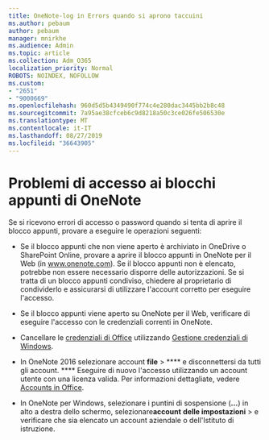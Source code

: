 ```yaml
---
title: OneNote-log in Errors quando si aprono taccuini
ms.author: pebaum
author: pebaum
manager: mnirkhe
ms.audience: Admin
ms.topic: article
ms.collection: Adm_O365
localization_priority: Normal
ROBOTS: NOINDEX, NOFOLLOW
ms.custom:
- "2651"
- "9000669"
ms.openlocfilehash: 960d5d5b4349490f774c4e280dac3445bb2b8c48
ms.sourcegitcommit: 7a95ae38cfceb6c9d8218a50c3ce026fe506530e
ms.translationtype: MT
ms.contentlocale: it-IT
ms.lasthandoff: 08/27/2019
ms.locfileid: "36643905"
---
```

# <a name="issues-signing-in-to-onenote-notebooks"></a>Problemi di accesso ai blocchi appunti di OneNote

Se si ricevono errori di accesso o password quando si tenta di aprire il blocco appunti, provare a eseguire le operazioni seguenti:

- Se il blocco appunti che non viene aperto è archiviato in OneDrive o SharePoint Online, provare a aprire il blocco appunti in OneNote per il Web (in www.onenote.com). Se il blocco appunti non è elencato, potrebbe non essere necessario disporre delle autorizzazioni. Se si tratta di un blocco appunti condiviso, chiedere al proprietario di condividerlo e assicurarsi di utilizzare l'account corretto per eseguire l'accesso.

- Se il blocco appunti viene aperto su OneNote per il Web, verificare di eseguire l'accesso con le credenziali correnti in OneNote. 

- Cancellare le [credenziali di Office](https://docs.microsoft.com/office/troubleshoot/error-messages/another-account-already-signed-in#step-3-clear-cached-credentials-on-the-computer) utilizzando [Gestione credenziali di Windows](https://support.microsoft.com/help/4026814/windows-accessing-credential-manager).

- In OneNote 2016 selezionare account **file** > **** e disconnettersi da tutti gli account. **** Eseguire di nuovo l'accesso utilizzando un account utente con una licenza valida. Per informazioni dettagliate, vedere [Accounts in Office](https://support.office.com/article/accounts-in-office-628ea040-f265-49de-b986-be09c3ebf8a9).

- In OneNote per Windows, selezionare i puntini di sospensione (**...**) in alto a destra dello schermo, selezionare**account** **delle impostazioni** > e verificare che sia elencato un account aziendale o dell'Istituto di istruzione.